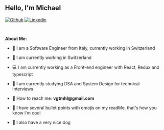 ## Hello, I'm Michael

[![Github](https://img.shields.io/badge/-Github-000?style=flat&logo=Github&logoColor=white)](https://github.com/vgtmhl)
[![Linkedin](https://img.shields.io/badge/-LinkedIn-blue?style=flat&logo=Linkedin&logoColor=white)](https://www.linkedin.com/in/michael-vigato/)

&nbsp;

**About Me:**

- 🧳 I am a Software Engineer from Italy, currently working in Switzerland
- 💼 I am currently working in Switzerland 
- 💻 I am currently working as a Front-end engineer with React, Redux and typescript 

- 🧠 I am currently studying DSA and System Design for technical interviews 
- 📧 How to reach me: __vgtmhl@gmail.com__

- 👀 I have several bullet points with emojis on my readMe, that's how you know I'm cool 
- 🐶 I also have a very nice dog
